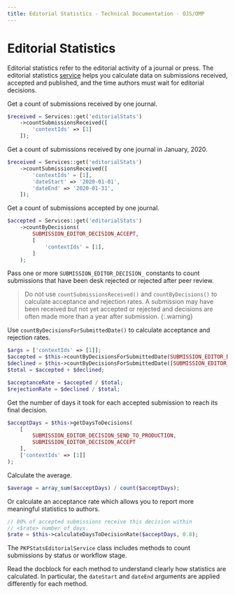 ```yaml
---
title: Editorial Statistics - Technical Documentation - OJS/OMP
---
```


# Editorial Statistics

Editorial statistics refer to the editorial activity of a journal or press. The editorial statistics [service](architecture-services.md) helps you calculate data on submissions received, accepted and published, and the time authors must wait for editorial decisions.

Get a count of submissions received by one journal.

```php
$received = Services::get('editorialStats')
	->countSubmissionsReceived([
		'contextIds' => [1]
	]);
```

Get a count of submissions received by one journal in January, 2020.

```php
$received = Services::get('editorialStats')
	->countSubmissionsReceived([
		'contextIds' = [1],
		'dateStart' => '2020-01-01',
		'dateEnd' => '2020-01-31',
	]);
```

Get a count of submissions accepted by one journal.

```php
$accepted = Services::get('editorialStats')
	->countByDecisions(
		SUBMISSION_EDITOR_DECISION_ACCEPT,
		[
			'contextIds' = [1],
		]
	);
```

Pass one or more `SUBMISSION_EDITOR_DECISION_` constants to count submissions that have been desk rejected or rejected after peer review.

> Do not use `countSubmissionsReceived()` and `countByDecisions()` to calculate acceptance and rejection rates. A submission may have been received but not yet accepted or rejected and decisions are often made more than a year after submission.
{:.warning}

Use `countByDecisionsForSubmittedDate()` to calculate acceptance and rejection rates.

```php
$args = ['contextIds' => [1]];
$accepted = $this->countByDecisionsForSubmittedDate(SUBMISSION_EDITOR_DECISION_ACCEPT, $args);
$declined = $this->countByDecisionsForSubmittedDate([SUBMISSION_EDITOR_DECISION_INITIAL_DECLINE, SUBMISSION_EDITOR_DECISION_DECLINE], $args);
$total = $accepted + $declined;

$acceptanceRate = $accepted / $total;
$rejectionRate = $declined / $total;
```

Get the number of days it took for each accepted submission to reach its final decision.

```php
$acceptDays = $this->getDaysToDecisions(
	[
		SUBMISSION_EDITOR_DECISION_SEND_TO_PRODUCTION,
		SUBMISSION_EDITOR_DECISION_ACCEPT
	],
	['contextIds' => [1]]
);
```

Calculate the average.

```php
$average = array_sum($acceptDays) / count($acceptDays);
```

Or calculate an acceptance rate which allows you to report more meaningful statistics to authors.

```php
// 80% of accepted submissions receive this decision within
// <$rate> number of days.
$rate = $this->calculateDaysToDecisionRate($acceptDays, 0.8);
```

The `PKPStatsEditorialService` class includes methods to count submissions by status or workflow stage.

Read the docblock for each method to understand clearly how statistics are calculated. In particular, the `dateStart` and `dateEnd` arguments are applied differently for each method.
